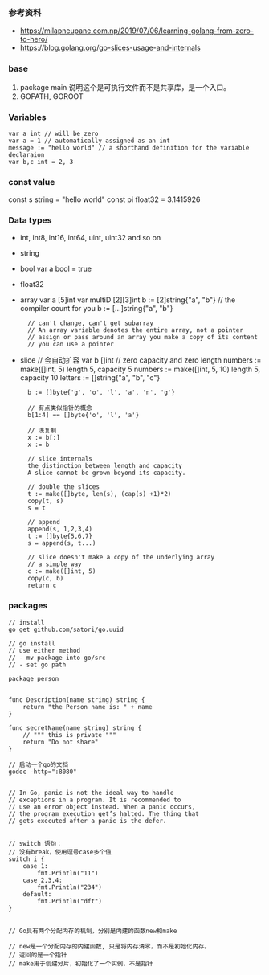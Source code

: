### 参考资料
- https://milapneupane.com.np/2019/07/06/learning-golang-from-zero-to-hero/
- https://blog.golang.org/go-slices-usage-and-internals

### base
1. package main
说明这个是可执行文件而不是共享库，是一个入口。
2. GOPATH, GOROOT


### Variables
    var a int // will be zero
    var a = 1 // automatically assigned as an int
    message := "hello world" // a shorthand definition for the variable declaraion
    var b,c int = 2, 3

### const value
const s string = "hello world"
const pi float32 = 3.1415926

### Data types 
- int, int8, int16, int64, uint, uint32 and so on
- string
- bool 
        var a bool = true
- float32

- array 
        var a [5]int
        var multiD [2][3]int
        b := [2]string{"a", "b"}
        // the compiler count for you
        b := [...]string{"a", "b"} 

        // can't change, can't get subarray
        // An array variable denotes the entire array, not a pointer
        // assign or pass around an array you make a copy of its content
        // you can use a pointer

- slice 
        // 会自动扩容
        var b []int // zero capacity and zero length
        numbers := make([]int, 5) length 5, capacity 5
        numbers := make([]int, 5, 10) length 5, capacity 10
        letters := []string{"a", "b", "c"}

        b := []byte{'g', 'o', 'l', 'a', 'n', 'g'}

        // 有点类似指针的概念
        b[1:4] == []byte{'o', 'l', 'a'}

        // 浅复制
        x := b[:]
        x := b

        // slice internals
        the distinction between length and capacity
        A slice cannot be grown beyond its capacity.

        // double the slices
        t := make([]byte, len(s), (cap(s) +1)*2)
        copy(t, s)
        s = t

        // append
        append(s, 1,2,3,4)
        t := []byte{5,6,7}
        s = append(s, t...)
        
        // slice doesn't make a copy of the underlying array
        // a simple way
        c := make([]int, 5)
        copy(c, b)
        return c


### packages
    // install
    go get github.com/satori/go.uuid

    // go install 
    // use either method
    // - mv package into go/src 
    // - set go path

	package person


	func Description(name string) string {
		return "the Person name is: " + name
	}

	func secretName(name string) string {
		// """ this is private """
		return "Do not share"
	}   

    // 启动一个go的文档
    godoc -http=":8080"


    // In Go, panic is not the ideal way to handle 
    // exceptions in a program. It is recommended to 
    // use an error object instead. When a panic occurs, 
    // the program execution get’s halted. The thing that 
    // gets executed after a panic is the defer.


    // switch 语句：
    // 没有break，使用逗号case多个值
    switch i {
        case 1:
            fmt.Println("11")
        case 2,3,4:
            fmt.Println("234")
        default:
            fmt.Println("dft")
    }


    // Go具有两个分配内存的机制，分别是内建的函数new和make

    // new是一个分配内存的内建函数, 只是将内存清零，而不是初始化内存。
    // 返回的是一个指针
    // make用于创建分片，初始化了一个实例，不是指针



